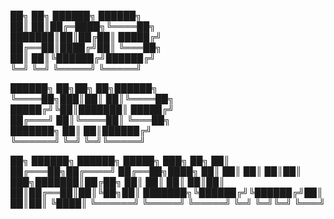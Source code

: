 ██╗  ██╗ ██████╗ ██████╗                    
██║  ██║██╔═████╗╚════██╗                   
███████║██║██╔██║ █████╔╝                   
██╔══██║████╔╝██║ ╚═══██╗                   
██║  ██║╚██████╔╝██████╔╝                   
╚═╝  ╚═╝ ╚═════╝ ╚═════╝                    
                                            
██████╗  ██╗██╗  ██╗██████╗                 
╚════██╗███║██║  ██║╚════██╗                
 █████╔╝╚██║███████║ █████╔╝                
██╔═══╝  ██║╚════██║ ╚═══██╗                
███████╗ ██║     ██║██████╔╝                
╚══════╝ ╚═╝     ╚═╝╚═════╝                 
                                            
██╗      ██████╗  ██████╗  █████╗ ███╗   ██╗
██║     ██╔═══██╗██╔════╝ ██╔══██╗████╗  ██║
██║     ██║   ██║██║  ███╗███████║██╔██╗ ██║
██║     ██║   ██║██║   ██║██╔══██║██║╚██╗██║
███████╗╚██████╔╝╚██████╔╝██║  ██║██║ ╚████║
╚══════╝ ╚═════╝  ╚═════╝ ╚═╝  ╚═╝╚═╝  ╚═══╝
                                            


